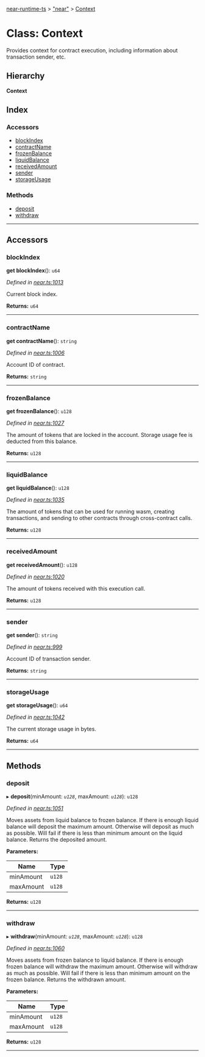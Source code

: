 [near-runtime-ts](../README.md) > ["near"](../modules/_near_.md) > [Context](../classes/_near_.context.md)

# Class: Context

Provides context for contract execution, including information about transaction sender, etc.

## Hierarchy

**Context**

## Index

### Accessors

* [blockIndex](_near_.context.md#blockindex)
* [contractName](_near_.context.md#contractname)
* [frozenBalance](_near_.context.md#frozenbalance)
* [liquidBalance](_near_.context.md#liquidbalance)
* [receivedAmount](_near_.context.md#receivedamount)
* [sender](_near_.context.md#sender)
* [storageUsage](_near_.context.md#storageusage)

### Methods

* [deposit](_near_.context.md#deposit)
* [withdraw](_near_.context.md#withdraw)

---

## Accessors

<a id="blockindex"></a>

###  blockIndex

**get blockIndex**(): `u64`

*Defined in [near.ts:1013](https://github.com/nearprotocol/near-runtime-ts/blob/5196cd6/near.ts#L1013)*

Current block index.

**Returns:** `u64`

___
<a id="contractname"></a>

###  contractName

**get contractName**(): `string`

*Defined in [near.ts:1006](https://github.com/nearprotocol/near-runtime-ts/blob/5196cd6/near.ts#L1006)*

Account ID of contract.

**Returns:** `string`

___
<a id="frozenbalance"></a>

###  frozenBalance

**get frozenBalance**(): `u128`

*Defined in [near.ts:1027](https://github.com/nearprotocol/near-runtime-ts/blob/5196cd6/near.ts#L1027)*

The amount of tokens that are locked in the account. Storage usage fee is deducted from this balance.

**Returns:** `u128`

___
<a id="liquidbalance"></a>

###  liquidBalance

**get liquidBalance**(): `u128`

*Defined in [near.ts:1035](https://github.com/nearprotocol/near-runtime-ts/blob/5196cd6/near.ts#L1035)*

The amount of tokens that can be used for running wasm, creating transactions, and sending to other contracts through cross-contract calls.

**Returns:** `u128`

___
<a id="receivedamount"></a>

###  receivedAmount

**get receivedAmount**(): `u128`

*Defined in [near.ts:1020](https://github.com/nearprotocol/near-runtime-ts/blob/5196cd6/near.ts#L1020)*

The amount of tokens received with this execution call.

**Returns:** `u128`

___
<a id="sender"></a>

###  sender

**get sender**(): `string`

*Defined in [near.ts:999](https://github.com/nearprotocol/near-runtime-ts/blob/5196cd6/near.ts#L999)*

Account ID of transaction sender.

**Returns:** `string`

___
<a id="storageusage"></a>

###  storageUsage

**get storageUsage**(): `u64`

*Defined in [near.ts:1042](https://github.com/nearprotocol/near-runtime-ts/blob/5196cd6/near.ts#L1042)*

The current storage usage in bytes.

**Returns:** `u64`

___

## Methods

<a id="deposit"></a>

###  deposit

▸ **deposit**(minAmount: *`u128`*, maxAmount: *`u128`*): `u128`

*Defined in [near.ts:1051](https://github.com/nearprotocol/near-runtime-ts/blob/5196cd6/near.ts#L1051)*

Moves assets from liquid balance to frozen balance. If there is enough liquid balance will deposit the maximum amount. Otherwise will deposit as much as possible. Will fail if there is less than minimum amount on the liquid balance. Returns the deposited amount.

**Parameters:**

| Name | Type |
| ------ | ------ |
| minAmount | `u128` |
| maxAmount | `u128` |

**Returns:** `u128`

___
<a id="withdraw"></a>

###  withdraw

▸ **withdraw**(minAmount: *`u128`*, maxAmount: *`u128`*): `u128`

*Defined in [near.ts:1060](https://github.com/nearprotocol/near-runtime-ts/blob/5196cd6/near.ts#L1060)*

Moves assets from frozen balance to liquid balance. If there is enough frozen balance will withdraw the maximum amount. Otherwise will withdraw as much as possible. Will fail if there is less than minimum amount on the frozen balance. Returns the withdrawn amount.

**Parameters:**

| Name | Type |
| ------ | ------ |
| minAmount | `u128` |
| maxAmount | `u128` |

**Returns:** `u128`

___

